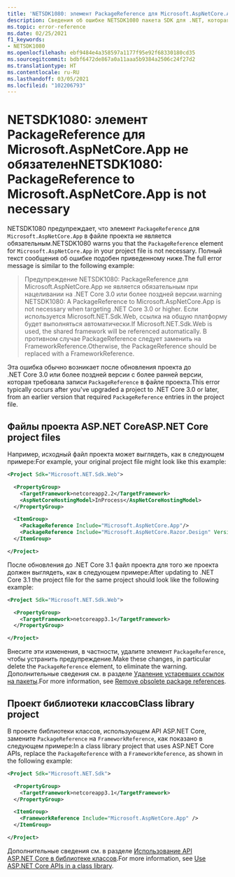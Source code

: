 ```yaml
---
title: 'NETSDK1080: элемент PackageReference для Microsoft.AspNetCore.App не обязателен'
description: Сведения об ошибке NETSDK1080 пакета SDK для .NET, которая предупреждает о необязательной записи в файле проекта.
ms.topic: error-reference
ms.date: 02/25/2021
f1_keywords:
- NETSDK1080
ms.openlocfilehash: ebf9484e4a358597a1177f95e92f68330180cd35
ms.sourcegitcommit: bdbf6472de867a0a11aaa5b9384a2506c24f27d2
ms.translationtype: HT
ms.contentlocale: ru-RU
ms.lasthandoff: 03/05/2021
ms.locfileid: "102206793"
---
```

# <a name="netsdk1080-packagereference-to-microsoftaspnetcoreapp-is-not-necessary"></a><span data-ttu-id="29914-103">NETSDK1080: элемент PackageReference для Microsoft.AspNetCore.App не обязателен</span><span class="sxs-lookup"><span data-stu-id="29914-103">NETSDK1080: PackageReference to Microsoft.AspNetCore.App is not necessary</span></span>

<span data-ttu-id="29914-104">NETSDK1080 предупреждает, что элемент `PackageReference` для `Microsoft.AspNetCore.App` в файле проекта не является обязательным.</span><span class="sxs-lookup"><span data-stu-id="29914-104">NETSDK1080 warns you that the `PackageReference` element for `Microsoft.AspNetCore.App` in your project file is not necessary.</span></span> <span data-ttu-id="29914-105">Полный текст сообщения об ошибке подобен приведенному ниже.</span><span class="sxs-lookup"><span data-stu-id="29914-105">The full error message is similar to the following example:</span></span>

> <span data-ttu-id="29914-106">Предупреждение NETSDK1080: PackageReference для Microsoft.AspNetCore.App не является обязательным при нацеливании на .NET Core 3.0 или более поздней версии.</span><span class="sxs-lookup"><span data-stu-id="29914-106">warning NETSDK1080: A PackageReference to Microsoft.AspNetCore.App is not necessary when targeting .NET Core 3.0 or higher.</span></span> <span data-ttu-id="29914-107">Если используется Microsoft.NET.Sdk.Web, ссылка на общую платформу будет выполняться автоматически.</span><span class="sxs-lookup"><span data-stu-id="29914-107">If Microsoft.NET.Sdk.Web is used, the shared framework will be referenced automatically.</span></span> <span data-ttu-id="29914-108">В противном случае PackageReference следует заменить на FrameworkReference.</span><span class="sxs-lookup"><span data-stu-id="29914-108">Otherwise, the PackageReference should be replaced with a FrameworkReference.</span></span>

<span data-ttu-id="29914-109">Эта ошибка обычно возникает после обновления проекта до .NET Core 3.0 или более поздней версии с более ранней версии, которая требовала записи `PackageReference` в файле проекта.</span><span class="sxs-lookup"><span data-stu-id="29914-109">This error typically occurs after you've upgraded a project to .NET Core 3.0 or later, from an earlier version that required `PackageReference` entries in the project file.</span></span>

## <a name="aspnet-core-project-files"></a><span data-ttu-id="29914-110">Файлы проекта ASP.NET Core</span><span class="sxs-lookup"><span data-stu-id="29914-110">ASP.NET Core project files</span></span>

<span data-ttu-id="29914-111">Например, исходный файл проекта может выглядеть, как в следующем примере:</span><span class="sxs-lookup"><span data-stu-id="29914-111">For example, your original project file might look like this example:</span></span>

```xml
<Project Sdk="Microsoft.NET.Sdk.Web">

  <PropertyGroup>
    <TargetFramework>netcoreapp2.2</TargetFramework>
    <AspNetCoreHostingModel>InProcess</AspNetCoreHostingModel>
  </PropertyGroup>

  <ItemGroup>
    <PackageReference Include="Microsoft.AspNetCore.App"/>
    <PackageReference Include="Microsoft.AspNetCore.Razor.Design" Version="2.2.0" PrivateAssets="All" />
  </ItemGroup>

</Project>
```

<span data-ttu-id="29914-112">После обновления до .NET Core 3.1 файл проекта для того же проекта должен выглядеть, как в следующем примере:</span><span class="sxs-lookup"><span data-stu-id="29914-112">After updating to .NET Core 3.1 the project file for the same project should look like the following example:</span></span>

```xml
<Project Sdk="Microsoft.NET.Sdk.Web">

  <PropertyGroup>
    <TargetFramework>netcoreapp3.1</TargetFramework>
  </PropertyGroup>

</Project>
```

<span data-ttu-id="29914-113">Внесите эти изменения, в частности, удалите элемент `PackageReference`, чтобы устранить предупреждение.</span><span class="sxs-lookup"><span data-stu-id="29914-113">Make these changes, in particular delete the `PackageReference` element, to eliminate the warning.</span></span> <span data-ttu-id="29914-114">Дополнительные сведения см. в разделе [Удаление устаревших ссылок на пакеты](/aspnet/core/migration/22-to-30#remove-obsolete-package-references).</span><span class="sxs-lookup"><span data-stu-id="29914-114">For more information, see [Remove obsolete package references](/aspnet/core/migration/22-to-30#remove-obsolete-package-references).</span></span>

## <a name="class-library-project"></a><span data-ttu-id="29914-115">Проект библиотеки классов</span><span class="sxs-lookup"><span data-stu-id="29914-115">Class library project</span></span>

<span data-ttu-id="29914-116">В проекте библиотеки классов, использующем API ASP.NET Core, замените `PackageReference` на `FrameworkReference`, как показано в следующем примере:</span><span class="sxs-lookup"><span data-stu-id="29914-116">In a class library project that uses ASP.NET Core APIs, replace the `PackageReference` with a `FrameworkReference`, as shown in the following example:</span></span>

```xml
<Project Sdk="Microsoft.NET.Sdk">

  <PropertyGroup>
    <TargetFramework>netcoreapp3.1</TargetFramework>
  </PropertyGroup>

  <ItemGroup>
    <FrameworkReference Include="Microsoft.AspNetCore.App" />
  </ItemGroup>

</Project>
```

<span data-ttu-id="29914-117">Дополнительные сведения см. в разделе [Использование API ASP.NET Core в библиотеке классов](/aspnet/core/fundamentals/target-aspnetcore).</span><span class="sxs-lookup"><span data-stu-id="29914-117">For more information, see [Use ASP.NET Core APIs in a class library](/aspnet/core/fundamentals/target-aspnetcore).</span></span>
